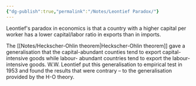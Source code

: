 ```yaml
---
{"dg-publish":true,"permalink":"/Notes/Leontief Paradox/"}
---
```


Leontief's paradox in economics is that a country with a higher capital per worker has a lower capital/labor ratio in exports than in imports.

The [[Notes/Heckscher-Ohlin theorem\|Heckscher-Ohlin theorem]] gave a generalisation that the capital-abundant counties tend to export capital-intensive goods while labour- abundant countries tend to export the labour- intensive goods. W.W. Leontief put this generalisation to empirical test in 1953 and found the results that were contrary – to the generalisation provided by the H-O theory.